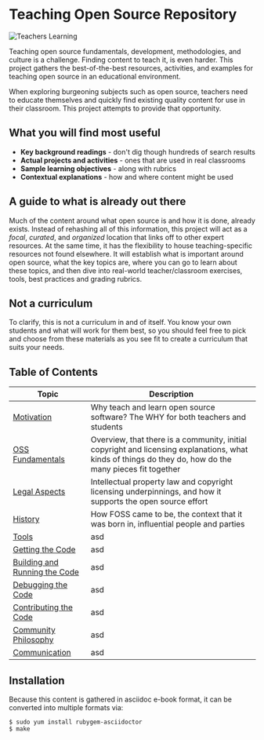 # Teaching Open Source Repository

![Teachers Learning](https://raw.githubusercontent.com/OSAS/tos-repository/master/images/teachersLearning.jpg)

Teaching open source fundamentals, development, methodologies, and culture is a challenge. Finding content to teach it, is even harder. This project gathers the best-of-the-best resources, activities, and examples for teaching open source in an educational environment.

When exploring burgeoning subjects such as open source, teachers need to educate themselves and quickly find existing quality content for use in their classroom. This project attempts to provide that opportunity.

## What you will find most useful
  * **Key background readings** - don't dig though hundreds of search results
  * **Actual projects and activities** - ones that are used in real classrooms
  * **Sample learning objectives** - along with rubrics
  * **Contextual explanations** - how and where content might be used

## A guide to what is already out there
Much of the content around what open source is and how it is done, already exists. Instead of rehashing all of this information, this project will act as a *focal*, *curated*, and *organized* location that links off to other expert resources. At the same time, it has the flexibility to house teaching-specific resources not found elsewhere. It will establish what is important around open source, what the key topics are, where you can go to learn about these topics, and then dive into real-world teacher/classroom exercises, tools, best practices and grading rubrics.

## Not a curriculum
To clarify, this is not a curriculum in and of itself. You know your own students and what will work for them best, so you should feel free to pick and choose from these materials as you see fit to create a curriculum that suits your needs.

## Table of Contents

| Topic            | Description                                                                      |
|------------------|----------------------------------------------------------------------------------|
| [Motivation](01-motivation/1-motivation.adoc)       | Why teach and learn open source software? The WHY for both teachers and students |
| [OSS Fundamentals](02-oss_fundamentals/1-fundamentals.adoc) |  Overview, that there is a community, initial copyright and licensing explanations, what kinds of things do they do, how do the many pieces fit together                                                                                |
| [Legal Aspects](03-legal_aspects/1-legal.adoc)    | Intellectual property law and copyright licensing underpinnings, and how it supports the open source effort                                                                                 |
| [History](04-history/1-history.adoc)          | How FOSS came to be, the context that it was born in, influential people and parties                                                                                 |
| [Tools](05-tools/1-tools.adoc)            | asd                                                                                 |
| [Getting the Code](06-getting_the_code/1-get.adoc)                 | asd                                                                                 |
| [Building and Running the Code](07-building_and_running_the_code/1-build.adoc)                 | asd                                                                                 |
|  [Debugging the Code](08-debugging_the_code/1-debug.adoc)                | asd                                                                                 |
|  [Contributing the Code](09-contributing_the_code/1-contribute.adoc)                | asd                                                                                 |
| [Community Philosophy](10-community_philosophy/1-philosophy.adoc)                 | asd                                                                                 |
| [Communication](11-communication/1-communication.adoc)                 | asd                                                                                 |

## Installation

Because this content is gathered in asciidoc e-book format, it can be converted into multiple formats via:

````
$ sudo yum install rubygem-asciidoctor
$ make
````
